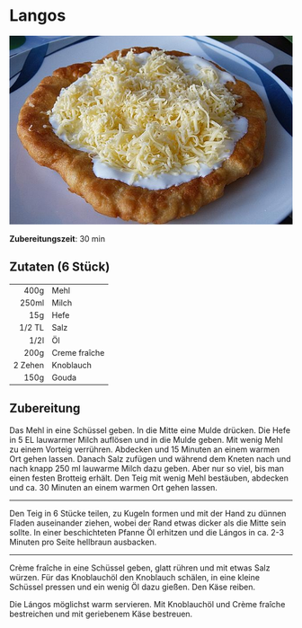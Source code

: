 # Langos

![Langos](./img/langos.jpg)

**Zubereitungszeit**: 30 min

## Zutaten (6 Stück)

|         |               |
| ------: | ------------- |
|    400g | Mehl          |
|   250ml | Milch         |
|     15g | Hefe          |
|  1/2 TL | Salz          |
|    1/2l | Öl            |
|    200g | Creme fraîche |
| 2 Zehen | Knoblauch     |
|    150g | Gouda         |

## Zubereitung

Das Mehl in eine Schüssel geben. In die Mitte eine Mulde drücken. Die Hefe in 5 EL lauwarmer Milch auflösen und in die Mulde geben. Mit wenig Mehl zu einem Vorteig verrühren. Abdecken und 15 Minuten an einem warmen Ort gehen lassen. Danach Salz zufügen und während dem Kneten nach und nach knapp 250 ml lauwarme Milch dazu geben. Aber nur so viel, bis man einen festen Brotteig erhält. Den Teig mit wenig Mehl bestäuben, abdecken und ca. 30 Minuten an einem warmen Ort gehen lassen.

---

Den Teig in 6 Stücke teilen, zu Kugeln formen und mit der Hand zu dünnen Fladen auseinander ziehen, wobei der Rand etwas dicker als die Mitte sein sollte. In einer beschichteten Pfanne Öl erhitzen und die Lángos in ca. 2-3 Minuten pro Seite hellbraun ausbacken.

---

Crème fraîche in eine Schüssel geben, glatt rühren und mit etwas Salz würzen. Für das Knoblauchöl den Knoblauch schälen, in eine kleine Schüssel pressen und ein wenig Öl dazu gießen. Den Käse reiben.

Die Lángos möglichst warm servieren. Mit Knoblauchöl und Crème fraîche bestreichen und mit geriebenem Käse bestreuen.
